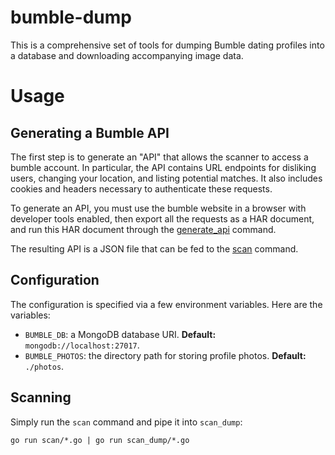 # bumble-dump

This is a comprehensive set of tools for dumping Bumble dating profiles into a database and downloading accompanying image data.

# Usage

## Generating a Bumble API

The first step is to generate an "API" that allows the scanner to access a bumble account. In particular, the API contains URL endpoints for disliking users, changing your location, and listing potential matches. It also includes cookies and headers necessary to authenticate these requests.

To generate an API, you must use the bumble website in a browser with developer tools enabled, then export all the requests as a HAR document, and run this HAR document through the [generate_api](generate_api/generate_api.go) command.

The resulting API is a JSON file that can be fed to the [scan](scan/) command.

## Configuration

The configuration is specified via a few environment variables. Here are the variables:

 * `BUMBLE_DB`: a MongoDB database URI. **Default:** `mongodb://localhost:27017`.
 * `BUMBLE_PHOTOS`: the directory path for storing profile photos. **Default:** `./photos`.

## Scanning

Simply run the `scan` command and pipe it into `scan_dump`:

```
go run scan/*.go | go run scan_dump/*.go
```
